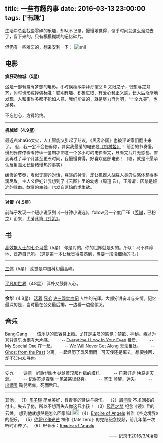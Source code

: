 title: 一些有趣的事
date: 2016-03-13 23:00:00
tags: ['有趣']
---

生活中总会找些零碎的乐趣，却从不记录，慢慢地觉得，似乎时间就这么溜过去了，留下来的，只有模模糊糊的记忆碎片。

但仍有一些难忘的，想来安利一下：
 ![anli](/img/anli.jpg)

<!-- more -->
## __电影__
__疯狂动物城（5星）__

这是一部有爱有梦想的电影。小时候超级崇拜孙悟空 & 太阳之子，很想与之对齐，同时也形成择偶标准：聪明有趣、积极进取、有爱心和正义感。长大后渐渐地发现，人和事许多都不能如人意，我们能做的，就是尽力而为吧，“十全九美”，也足矣。

不忘初心，方得始终。

--------
__机械姬（4.9星）__

最近AlphaGo太火，人工智能又引起了热议，《黑客帝国》也被评论家们翻出来了。
但，我一定不会告诉你，其实我最爱的电影是[《机械姬》](https://movie.douban.com/subject/4160540/?source=new_aladdin)！
前面的节奏慢，慢到我停停看看持续一星期才把这一个多小时的电影看完，且看完后并无感觉。直到再过了半个月甚至更长时间，我慢慢觉得，好喜欢这部电影！（嗯，就是不愿承认反射弧太长情绪慢热的事实）

缓慢的节奏，看似无聊的对话，寡淡的神情，却让机器人战胜人类的快感体现得淋漓尽致。主人公伊娃让我想到了《云图》里的幼娜（周迅 饰），正所谓：囚禁是叛逃的理由。故事的主线，也发自原始的求生欲。

--------
__对策（4.5星）__

前阵子发现一个短小说系列《一分钟小说选》，follow另一个度厂FE（[羡辙](http://zhangwenli.com/blog/)，已粉之）而来，尤爱此篇[《对策》](http://www.ximalaya.com/19038439/sound/12184984)。

## __书__
[高效能人士的七个习惯](http://item.jd.com/11569295.html)（5星）
你是对的，你的世界就是对的。所以：马不停蹄地、塑造自己吧。（这是第一本让我觉得震撼到，想要一段段细读的书。）

--------
[三体](http://item.jd.com/11757834.html)（5星）
感觉是中国科幻最高峰。

--------
[平凡的世界](http://item.jd.com/10812172.html)（4.8星）
淳朴又鼓舞人心。

--------
__余华__（4.8星）
[活着](http://item.jd.com/11090643.html)
[兄弟](http://item.jd.com/11152279.html)
[许三观卖血记](http://item.jd.com/11139510.html)
人性的光辉。大部分讲奋斗与亲情。记忆最深的是，当时最在公交最后排，一边看一边偷偷哭。

## __音乐__
[Bang Gang](http://music.163.com/#/artist?id=88154)
　　该乐队的歌容易上瘾。尤其是主唱的感觉：禁欲、神秘。素以为其背景乐也很有大片感。
　　-- [Everytime I Look In Your Eyes](http://music.163.com/#/song?id=16823357) 相爱。
　　-- [My Special One](http://music.163.com/#/song?id=32317062) 在一起。
　　-- [We Will Never Get Along](http://music.163.com/#/song?id=32317062) 无法相处。
　　-- [Ghost from the Past](http://music.163.com/#/song?id=32317068) 分离。一起经历了风风雨雨，可天使还是离去，想要挽回，却不知何处寻你。

--------
[安九](http://music.163.com/#/artist?id=7138)
　　诗意，听歌想象九姑娘着汉服作揖的模样。
　　-- [日暮归途](http://music.163.com/#/song?id=206815) 快马走天涯。
　　-- [记得苏堤春晓](http://music.163.com/#/song?id=26902863) 一见某某误终身。
　　-- [塞壬](http://music.163.com/#/song?id=34014062) 倾醉、迷失。
　　-- [出师表](http://music.163.com/#/song?id=27902876) 鞠躬尽瘁，死而后已。

--------
其他：
（1）[周子琰](http://music.163.com/#/artist?id=10959) 简单美好，有青春的轻快与感伤。
（2）[眉间雪](http://music.163.com/#/song?id=29572090) 不求回报的付出。失去了他，所以不想再失去你这只小孩！
（3）[风声之焚](http://music.163.com/#/song?id=285279) 纪念《镜》里的云焕。 想到他就想哭是怎么回事嘛! <img src="/img/cry.png" alt="cry" width="20">
（4）[Empire of Angels](http://music.163.com/#/song?id=29460377) 神作《空之境界》的配乐。
（5）[你将化作光芒](http://baidu.ku6.com/watch/01780595636883662915.html) 神作《fate zero》的完结纪念视频，前几年第一次听时泪奔了。
（6）轻音乐：[Empire of Angels](http://music.163.com/#/song?id=29460377)

<p style="text-align: right">—— 记录于2016/3/4凌晨</p>